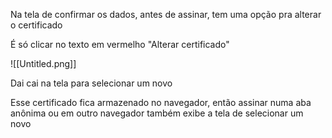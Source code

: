 Na tela de confirmar os dados, antes de assinar, tem uma opção pra alterar o certificado

É só clicar no texto em vermelho "Alterar certificado"

![[Untitled.png]]

Dai cai na tela para selecionar um novo

  

Esse certificado fica armazenado no navegador, então assinar numa aba anônima ou em outro navegador também exibe a tela de selecionar um novo